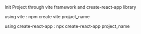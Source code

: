 Init Project through vite framework and create-react-app library

using vite : npm create vite projact_name

using create-react-app : npx create-react-app project_name
